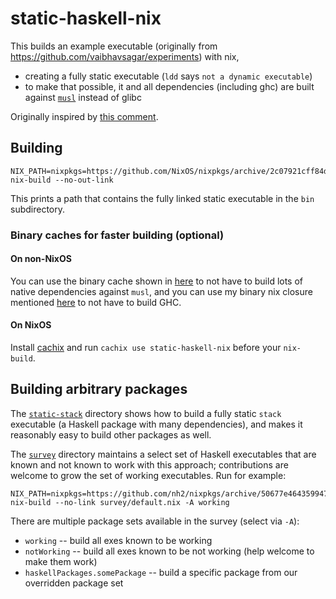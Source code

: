 # static-haskell-nix

This builds an example executable (originally from https://github.com/vaibhavsagar/experiments) with nix,

* creating a fully static executable (`ldd` says `not a dynamic executable`)
* to make that possible, it and all dependencies (including ghc) are built against [`musl`](https://www.musl-libc.org/) instead of glibc

Originally inspired by [this comment](https://github.com/NixOS/nixpkgs/pull/37598#issuecomment-375117019).

## Building

```
NIX_PATH=nixpkgs=https://github.com/NixOS/nixpkgs/archive/2c07921cff84dfb0b9e0f6c2d10ee2bfee6a85ac.tar.gz nix-build --no-out-link
```

This prints a path that contains the fully linked static executable in the `bin` subdirectory.

### Binary caches for faster building (optional)

#### On non-NixOS

You can use the binary cache shown in [here](https://github.com/NixOS/nixpkgs/pull/34645) to not have to build lots of native dependencies against `musl`,
and you can use my binary nix closure mentioned [here](https://github.com/NixOS/nixpkgs/pull/37598#issuecomment-396760267) to not have to build GHC.

#### On NixOS

Install [cachix](https://cachix.org) and run `cachix use static-haskell-nix` before your `nix-build`.

## Building arbitrary packages

The [`static-stack`](./static-stack) directory shows how to build a fully static `stack` executable (a Haskell package with many dependencies), and makes it reasonably easy to build other packages as well.

The [`survey`](./survey) directory maintains a select set of Haskell executables that are known and not known to work with this approach; contributions are welcome to grow the set of working executables.
Run for example:

```
NIX_PATH=nixpkgs=https://github.com/nh2/nixpkgs/archive/50677e464359947f2a71cfd497c4022e3cdf8c7d.tar.gz nix-build --no-link survey/default.nix -A working
```

There are multiple package sets available in the survey (select via `-A`):

* `working` -- build all exes known to be working
* `notWorking` -- build all exes known to be not working (help welcome to make them work)
* `haskellPackages.somePackage` -- build a specific package from our overridden package set
